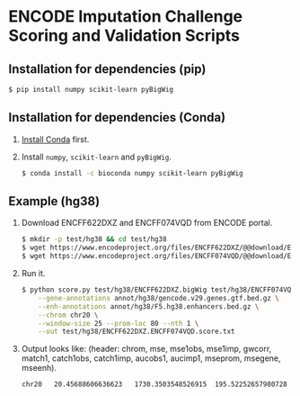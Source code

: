 # ENCODE Imputation Challenge Scoring and Validation Scripts

## Installation for dependencies (pip)

```bash
$ pip install numpy scikit-learn pyBigWig
```

## Installation for dependencies (Conda)

1) [Install Conda](https://conda.io/docs/user-guide/install/linux.html) first.

2) Install `numpy`, `scikit-learn` and `pyBigWig`.
	```bash
	$ conda install -c bioconda numpy scikit-learn pyBigWig 
	```

## Example (hg38)

1) Download ENCFF622DXZ and ENCFF074VQD from ENCODE portal.
	```bash
	$ mkdir -p test/hg38 && cd test/hg38
	$ wget https://www.encodeproject.org/files/ENCFF622DXZ/@@download/ENCFF622DXZ.bigWig
	$ wget https://www.encodeproject.org/files/ENCFF074VQD/@@download/ENCFF074VQD.bigWig
	```

2) Run it.
	```bash
	$ python score.py test/hg38/ENCFF622DXZ.bigWig test/hg38/ENCFF074VQD.bigWig \
		--gene-annotations annot/hg38/gencode.v29.genes.gtf.bed.gz \
		--enh-annotations annot/hg38/F5.hg38.enhancers.bed.gz \
		--chrom chr20 \
		--window-size 25 --prom-loc 80 --nth 1 \
		--out test/hg38/ENCFF622DXZ.ENCFF074VQD.score.txt
	```

3) Output looks like: (header: chrom, mse, mse1obs, mse1imp, gwcorr, match1, catch1obs, catch1imp, aucobs1, aucimp1, mseprom, msegene, mseenh).
	```bash
	chr20	20.45688606636623	1730.3503548526915	195.52252657980728	0.01705378703206674	848	3462	2976	0.5852748736100822	0.590682173511888	376.1018309950674	31.24613030186926	94.01719916101615
	```

